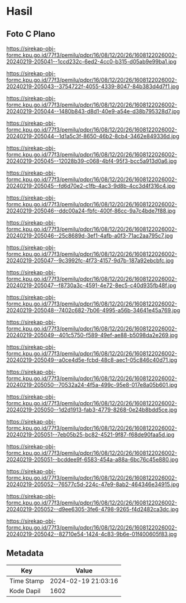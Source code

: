 # Hasil

## Foto C Plano

https://sirekap-obj-formc.kpu.go.id/77f3/pemilu/pdpr/16/08/12/20/26/1608122026002-20240219-205041--1ccd232c-6ed2-4cc0-b315-d05ab9e99ba1.jpg

https://sirekap-obj-formc.kpu.go.id/77f3/pemilu/pdpr/16/08/12/20/26/1608122026002-20240219-205043--3754722f-4055-4339-8047-84b383d4d7f1.jpg

https://sirekap-obj-formc.kpu.go.id/77f3/pemilu/pdpr/16/08/12/20/26/1608122026002-20240219-205044--1480b843-d8d1-40e9-a54e-d38b795328d7.jpg

https://sirekap-obj-formc.kpu.go.id/77f3/pemilu/pdpr/16/08/12/20/26/1608122026002-20240219-205044--1d1a5c3f-8650-46b2-8cb4-3462e849336d.jpg

https://sirekap-obj-formc.kpu.go.id/77f3/pemilu/pdpr/16/08/12/20/26/1608122026002-20240219-205045--12028b39-c068-4bf4-95f3-bcc5a913d0a6.jpg

https://sirekap-obj-formc.kpu.go.id/77f3/pemilu/pdpr/16/08/12/20/26/1608122026002-20240219-205045--fd6d70e2-c1fb-4ac3-9d8b-4cc3d4f316c4.jpg

https://sirekap-obj-formc.kpu.go.id/77f3/pemilu/pdpr/16/08/12/20/26/1608122026002-20240219-205046--ddc00a24-fbfc-400f-86cc-9a7c4bde7f88.jpg

https://sirekap-obj-formc.kpu.go.id/77f3/pemilu/pdpr/16/08/12/20/26/1608122026002-20240219-205046--25c8689d-3ef1-4afb-a0f3-71ac2aa795c7.jpg

https://sirekap-obj-formc.kpu.go.id/77f3/pemilu/pdpr/16/08/12/20/26/1608122026002-20240219-205047--9c3992fc-4f73-4157-9d7b-187a92ebcbfc.jpg

https://sirekap-obj-formc.kpu.go.id/77f3/pemilu/pdpr/16/08/12/20/26/1608122026002-20240219-205047--f8730a3c-4591-4e72-8ec5-c40d935fb48f.jpg

https://sirekap-obj-formc.kpu.go.id/77f3/pemilu/pdpr/16/08/12/20/26/1608122026002-20240219-205048--7402c682-7b06-4995-a56b-34641e45a769.jpg

https://sirekap-obj-formc.kpu.go.id/77f3/pemilu/pdpr/16/08/12/20/26/1608122026002-20240219-205049--401c5750-f589-49ef-ae88-b5098da2e269.jpg

https://sirekap-obj-formc.kpu.go.id/77f3/pemilu/pdpr/16/08/12/20/26/1608122026002-20240219-205049--a0ce4d5e-fcbd-48c8-aec1-05c846c40d71.jpg

https://sirekap-obj-formc.kpu.go.id/77f3/pemilu/pdpr/16/08/12/20/26/1608122026002-20240219-205050--70532a24-4f5a-499c-95e8-017e8a05b601.jpg

https://sirekap-obj-formc.kpu.go.id/77f3/pemilu/pdpr/16/08/12/20/26/1608122026002-20240219-205050--1d2d1913-fab3-4779-8268-0e24b8bdd5ce.jpg

https://sirekap-obj-formc.kpu.go.id/77f3/pemilu/pdpr/16/08/12/20/26/1608122026002-20240219-205051--7eb05b25-bc82-4521-9f87-f68de90faa5d.jpg

https://sirekap-obj-formc.kpu.go.id/77f3/pemilu/pdpr/16/08/12/20/26/1608122026002-20240219-205051--bcddee9f-6583-454a-a88a-6bc76c45e880.jpg

https://sirekap-obj-formc.kpu.go.id/77f3/pemilu/pdpr/16/08/12/20/26/1608122026002-20240219-205052--76577c5d-224c-47e9-8ab2-464346e34915.jpg

https://sirekap-obj-formc.kpu.go.id/77f3/pemilu/pdpr/16/08/12/20/26/1608122026002-20240219-205052--d9ee6305-3fe6-4798-9265-f4d2482ca3dc.jpg

https://sirekap-obj-formc.kpu.go.id/77f3/pemilu/pdpr/16/08/12/20/26/1608122026002-20240219-205042--82710e54-1424-4c83-9b6e-01f400605f83.jpg


## Metadata

| Key        | Value               |
| ---------- | ------------------- |
| Time Stamp | 2024-02-19 21:03:16 |
| Kode Dapil | 1602                |



